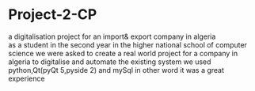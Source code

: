 # Project-2-CP
a digitalisation project for an import&amp; export company in algeria   
as a student in the second year in the higher national school of computer science
we were asked to create a real world project for a company in algeria to digitalise 
and automate the existing system we used python,Qt(pyQt 5,pyside 2) and mySql 
in other word it was a great experience 
